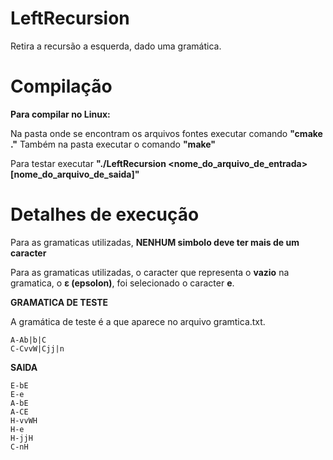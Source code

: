 # LeftRecursion
Retira a recursão a esquerda, dado uma gramática.

# Compilação

**Para compilar no Linux:**

Na pasta onde se encontram os arquivos fontes executar comando **"cmake ."**
Também na pasta executar o comando **"make"**

Para testar executar **"./LeftRecursion \<nome_do_arquivo_de_entrada\> [nome_do_arquivo_de_saida]"**

# Detalhes de execução

Para as gramaticas utilizadas, **NENHUM simbolo deve ter mais de um caracter**

Para as gramaticas utilizadas, o caracter que representa o **vazio** na gramatica, o **ε (epsolon)**, foi selecionado o caracter **e**.

**GRAMATICA DE TESTE**

A gramática de teste é a que aparece no arquivo gramtica.txt.

```
A-Ab|b|C
C-CvvW|Cjj|n
```

**SAIDA**

```
E-bE
E-e
A-bE
A-CE
H-vvWH
H-e
H-jjH
C-nH
```